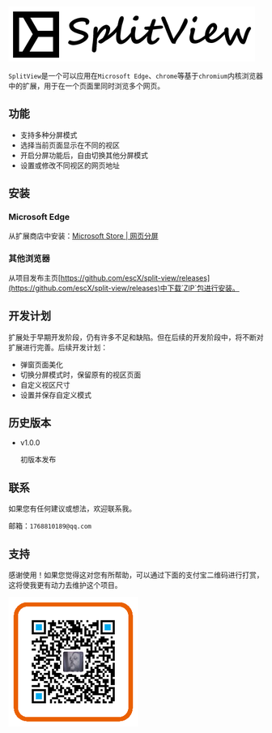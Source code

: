 ![logo](./imgs/splitview.png "SplitView")

`SplitView`是一个可以应用在`Microsoft Edge`、`chrome`等基于`chromium`内核浏览器中的扩展，用于在一个页面里同时浏览多个网页。

## 功能
- 支持多种分屏模式
- 选择当前页面显示在不同的视区
- 开启分屏功能后，自由切换其他分屏模式
- 设置或修改不同视区的网页地址

## 安装

### Microsoft Edge
从扩展商店中安装：[Microsoft Store | 网页分屏](https://microsoftedge.microsoft.com/addons/detail/%E7%BD%91%E9%A1%B5%E5%88%86%E5%B1%8F/namfnaamgkjhihheegnpkdpighkgppdk)

### 其他浏览器
从项目发布主页[https://github.com/escX/split-view/releases](https://github.com/escX/split-view/releases)中下载`ZIP`包进行安装。

## 开发计划
扩展处于早期开发阶段，仍有许多不足和缺陷。但在后续的开发阶段中，将不断对扩展进行完善。后续开发计划：
- 弹窗页面美化
- 切换分屏模式时，保留原有的视区页面
- 自定义视区尺寸
- 设置并保存自定义模式

## 历史版本
- v1.0.0

  初版本发布

## 联系
如果您有任何建议或想法，欢迎联系我。

邮箱：`1768810189@qq.com`

## 支持
感谢使用！如果您觉得这对您有所帮助，可以通过下面的支付宝二维码进行打赏，这将使我更有动力去维护这个项目。

![二维码](./imgs/alipay.png "支付宝捐赠")
